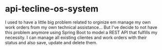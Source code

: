 # api-tecline-os-system

I used to have a little big problem related to orginize em manage my own work orders from my own technical assistance... But I've decide to not have this problem anymore using Spring Boot to model a REST API that fulfills my necessity. I can manage all existing clientes and work orders with their status and also save, update  and delete them.
